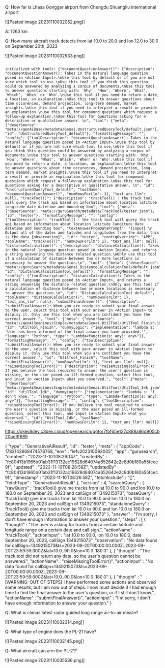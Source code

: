 
Q: How far is Lhasa Gonggar airport from Chengdu Shuangliu international airport

![[Pasted image 20231110032052.png]]

A: 1263 km

Q: How many aircraft track detects from lat 10.0 to 20.0 and lon 12.0 to 30.0 on September 20th, 2023

![[Pasted image 20231110032533.png]]

```logs

initialized with tools: {"documentQuestionAnswer()": {"description": "documentQuestionAnswer(): Takes in the natural language question posed in <Action Input>.\nUse this tool by default or if you are not sure which tool to use.\nUse this tool if you think this question could be answered by analyzing a corpus of documents.\nUse this tool to answer questions starting with: 'Why', 'How', 'Where', 'What', 'Which', 'When' or 'Who'.\nUse this tool if you need to return a date, a location, an explanation.\nUse this tool to answer questions about time occurences, demand projection, long-term demand, market insights.\nUse this tool if you need to interpret a result or provide an explanation.\nUse this tool for compound questions which request a follow-up explanation.\nUse this tool for questions asking for a descriptive or qualitative answer. \n", "tool": {"meta": {"deserSource": "meta://genAiBase/metadata/Genai.UnstructuredQueryTool/default.json"}, "id": "UnstructuredQueryTool_default"}, "formattingMessage": "", "config": {"toolDescription": "documentQuestionAnswer(): Takes in the natural language question posed in <Action Input>.\nUse this tool by default or if you are not sure which tool to use.\nUse this tool if you think this question could be answered by analyzing a corpus of documents.\nUse this tool to answer questions starting with: 'Why', 'How', 'Where', 'What', 'Which', 'When' or 'Who'.\nUse this tool if you need to return a date, a location, an explanation.\nUse this tool to answer questions about time occurences, demand projection, long-term demand, market insights.\nUse this tool if you need to interpret a result or provide an explanation.\nUse this tool for compound questions which request a follow-up explanation.\nUse this tool for questions asking for a descriptive or qualitative answer. \n", "id": "UnstructuredQueryTool_default", "toolName": "documentQuestionAnswer()", "numRowsForLlm": 1}, "text_ans_llm": null}, "trackTool()": {"description": "trackTool() : the track tool will query the track api based on information about location latitude longitude date datetime and bounding box", "tool": {"meta": {"deserSource": "meta://guruSearch/metadata/TrackTool/tester.json"}, "id": "tester"}, "formattingMessage": "", "config": {"toolDescription": "trackTool() : the track tool will query the track api based on information about location latitude longitude date datetime and bounding box", "textAnswerFromDataPrompt": "{input} \n Output all of the dates and latudes and longitudes from the data: this is the data {observation}", "id": "tester", "configOverride": "APP", "toolName": "trackTool()", "numRowsForLlm": 1}, "text_ans_llm": null}, "distanceCalculation()": {"description": "distanceCalculation(): Takes in the natural language question posed in <Action Input>, and returns a string answering the distance related question.\nOnly use this tool if a calculation of distance between two or more locations is necessary to answer the question.\n", "tool": {"meta": {"deserSource": "meta://guruSearch/metadata/Genai.DistanceCalculationTool/default.json"}, "id": "DistanceCalculationTool_default"}, "formattingMessage": "", "config": {"toolDescription": "distanceCalculation(): Takes in the natural language question posed in <Action Input>, and returns a string answering the distance related question.\nOnly use this tool if a calculation of distance between two or more locations is necessary to answer the question.\n", "id": "DistanceCalculationTool_default", "toolName": "distanceCalculation()", "numRowsForLlm": 1}, "text_ans_llm": null}, "submitFinalAnswer()": {"description": "submitFinalAnswer(): When you are ready to submit your final answer to the user, select this tool with your answer in <Action Input> to display it. Only use this tool when you are confident you have the correct answer.", "tool": {"meta": {"deserSource": "meta://genAiReadinessSimple/metadata/Genai.UtilTool/UtilTool_Finish.json"}, "id": "UtilTool_Finish", "dummyLogic": {"implementation": "lambda s: 'User has been informed of the final answer you have provided.'", "language": "Python", "type": "Lambda<function(s: any): any>"}}, "formattingMessage": "", "config": {"toolDescription": "submitFinalAnswer(): When you are ready to submit your final answer to the user, select this tool with your answer in <Action Input> to display it. Only use this tool when you are confident you have the correct answer.", "id": "UtilTool_Finish", "toolName": "submitFinalAnswer()", "numRowsForLlm": 1}, "text_ans_llm": null}, "raiseMissingToolError()": {"description": "raiseMissingToolError(): If you believe the tool required to answer the user's question is missing, or the user posed an ill-formed question, select this tool, and input in <Action Input> what you observed.", "tool": {"meta": {"deserSource": "meta://genAiReadinessSimple/metadata/Genai.UtilTool/UtilTool_Idk.json"}, "id": "UtilTool_Idk", "dummyLogic": {"implementation": "lambda s: 'I don't know.'", "language": "Python", "type": "Lambda<function(s: any): any>"}}, "formattingMessage": "", "config": {"toolDescription": "raiseMissingToolError(): If you believe the tool required to answer the user's question is missing, or the user posed an ill-formed question, select this tool, and input in <Action Input> what you observed.", "id": "UtilTool_Idk", "toolName": "raiseMissingToolError()", "numRowsForLlm": 1}, "text_ans_llm": null}}
```

https://gkev8dev.c3dev.cloud/opensearch/goto/7fbf65e127c888a86d905cb20ae9f689

{
  "type" : "GenerativeAiResult",
  "id" : "tester",
  "meta" : {
    "appCode" : 1782142869474578768,
    "env" : "lefv202310092005",
    "app" : "gurusearch",
    "created" : "2023-11-10T08:26:14Z",
    "createdBy" : "fc80413b1965b01ab31f13132ac19628d64074a652642e2c8d0b180a55fcec9f",
    "updated" : "2023-11-10T08:26:58Z",
    "updatedBy" : "fc80413b1965b01ab31f13132ac19628d64074a652642e2c8d0b180a55fcec9f",
    "timestamp" : "2023-11-10T08:26:58Z",
    "fetchInclude" : "[]",
    "fetchType" : "GenerativeAiResult"
  },
  "version" : 4,
  "searchQuery" : {
    "rawQuery" : "trackTool() give me tracks from lat 10.0 to 90.0 and lon 10.0 to 180.0 on September 20, 2023 and callSign of 1349215073",
    "baseQuery" : "trackTool() give me tracks from lat 10.0 to 90.0 and lon 10.0 to 180.0 on September 20, 2023 and callSign of 1349215073",
    "standaloneQuery" : "trackTool() give me tracks from lat 10.0 to 90.0 and lon 10.0 to 180.0 on September 20, 2023 and callSign of 1349215073"
  },
  "answer" : "I'm sorry, I don't have enough information to answer your question.",
  "steps" : [ {
    "thought" : "The user is asking for tracks from a certain latitude and longitude range on a certain date and call sign.",
    "actionName" : "trackTool()",
    "actionInput" : "lat 10.0 to 90.0, lon 10.0 to 180.0, date September 20, 2023, callSign 1349215073",
    "observation" : "No data found for callSign=1349215073&ts=2023-09-20T00:00:00.000Z..2023-09-20T23:59:59.000Z&lat=10.0..90.0&lon=10.0..180.0"
  }, {
    "thought" : "The track tool did not return any data, so the user's question cannot be answered.",
    "actionName" : "raiseMissingToolError()",
    "actionInput" : "No data found for callSign=1349215073&ts=2023-09-20T00:00:00.000Z..2023-09-20T23:59:59.000Z&lat=10.0..90.0&lon=10.0..180.0"
  }, {
    "thought" : "[WARNING: OUT OF STEPS] I have performed some actions and observed some results, but I am now out of steps. I now must decide if I had enough time to find the final answer to the user's question, or if I still don't know.",
    "actionName" : "submitFinalAnswer()",
    "actionInput" : "I'm sorry, I don't have enough information to answer your question."
  }


Q: What is chinas latest radar guided long range air-to-air missle?

![[Pasted image 20231110032314.png]]

Q: What type of engine does the PL-21 have?

![[Pasted image 20231110032145.png]]

Q: What aircraft can arm the PL-21?

![[Pasted image 20231110035536.png]]
